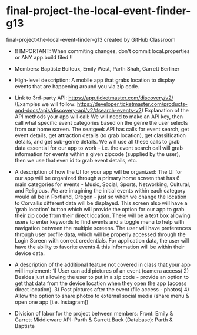 # final-project-the-local-event-finder-g13
final-project-the-local-event-finder-g13 created by GitHub Classroom

- !! IMPORTANT: When commiting changes, don't commit local.properties or ANY app.build filed !!

- Members: Baptiste Boiteux, Emily West, Parth Shah, Garrett Berliner

- High-level description: A mobile app that grabs location to display events that are happening around you via zip code. 

- Link to 3rd-party API: https://app.ticketmaster.com/discovery/v2/ (Examples we will follow: https://developer.ticketmaster.com/products-and-docs/apis/discovery-api/v2/#search-events-v2)
Explanation of the API methods your app will call: We will need to make an API key, then call what specific event categories based on the genre the user selects from our home screen. The seatgeek API has calls for event search, get event details, get attraction details (to grab location), get classification details, and get sub-genre details. We will use all these calls to grab data essential for our app to work - i.e. the event search call will grab information for events within a given zipcode (supplied by the user), then we use that even id to grab event details, etc.

- A description of how the UI for your app will be organized:
The UI for our app will be organized through a primary home screen that has 6 main categories for events - Music, Social, Sports, Networking, Cultural, and Religious.  We are imagining the initial events within each category would all be in Portland, Oregon - just so when we change the location to Corvallis different data will be displayed. This screen also will have a ‘grab location’ button which will provide the option for our app to grab their zip code from their direct location. There will be a text box allowing users to enter keywords to find events and a toggle menu to help with navigation between the multiple screens. The user will have preferences through user profile data, which will be properly accessed through the Login Screen with correct credentials. For application data, the user will have the ability to favorite events & this information will be within their device data.

- A description of the additional feature not covered in class that your app will implement: 1) User can add pictures of an event (camera access)   2) Besides just allowing the user to put in a zip code - provide an option to get that data from the device location when they open the app (access direct location). 3) Post pictures after the event (file access - photos) 4) Allow the option to share photos to external social media (share menu & open one app [i.e. Instagram])

- Division of labor for the project between members:
Front: Emily & Garrett
Middleware API:  Parth & Garrett
Back (Database): Parth & Baptiste



